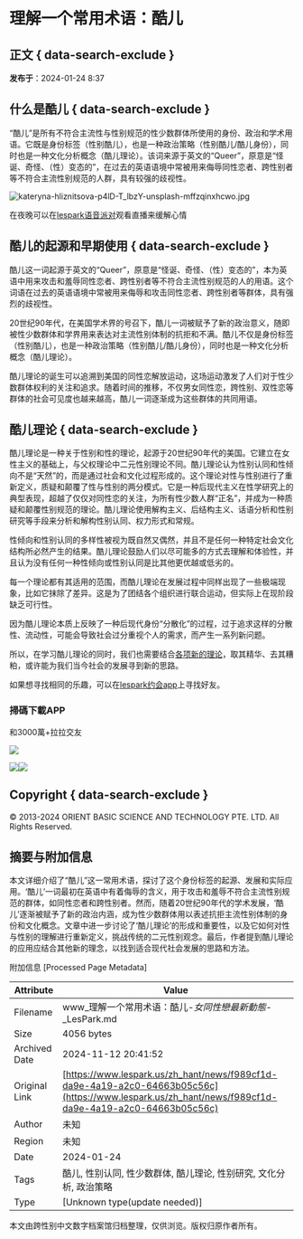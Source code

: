 # 理解一个常用术语：酷儿

## 正文 { data-search-exclude }


**发布于**：2024-01-24 8:37

## 什么是酷儿 { data-search-exclude }

“酷儿”是所有不符合主流性与性别规范的性少数群体所使用的身份、政治和学术用语。它既是身份标签（性别酷儿），也是一种政治策略（性别酷儿/酷儿身份），同时也是一种文化分析概念（酷儿理论）。该词来源于英文的“Queer”，原意是“怪诞、奇怪、（性）变态的”，在过去的英语语境中常被用来侮辱同性恋者、跨性别者等不符合主流性别规范的人群，具有较强的歧视性。

![kateryna-hliznitsova-p4lD-T_lbzY-unsplash-mffzqinxhcwo.jpg](https://img2.lespark.cn/seo/2024/1/kateryna-hliznitsova-p4lD-T_lbzY-unsplash-mffzqinxhcwo.jpg)

在夜晚可以在[lespark语音派对](https://www.lespark.us/zh/livechat)观看直播来缓解心情

## 酷儿的起源和早期使用 { data-search-exclude }

酷儿这一词起源于英文的“Queer”，原意是“怪诞、奇怪、（性）变态的”，本为英语中用来攻击和羞辱同性恋者、跨性别者等不符合主流性别规范的人的用语。这个词语在过去的英语语境中常被用来侮辱和攻击同性恋者、跨性别者等群体，具有强烈的歧视性。

20世纪90年代，在美国学术界的号召下，酷儿一词被赋予了新的政治意义，随即被性少数群体和学界用来表达对主流性别体制的抗拒和不满。酷儿不仅是身份标签（性别酷儿），也是一种政治策略（性别酷儿/酷儿身份），同时也是一种文化分析概念（酷儿理论）。

酷儿理论的诞生可以追溯到美国的同性恋解放运动，这场运动激发了人们对于性少数群体权利的关注和追求。随着时间的推移，不仅男女同性恋，跨性别、双性恋等群体的社会可见度也越来越高，酷儿一词逐渐成为这些群体的共同用语。

## 酷儿理论 { data-search-exclude }

酷儿理论是一种关于性别和性的理论，起源于20世纪90年代的美国。它建立在女性主义的基础上，与父权理论中二元性别理论不同。酷儿理论认为性别认同和性倾向不是“天然”的，而是通过社会和文化过程形成的。这个理论对性与性别进行了重新定义，质疑和颠覆了性与性别的两分模式。它是一种后现代主义在性学研究上的典型表现，超越了仅仅对同性恋的关注，为所有性少数人群“正名”，并成为一种质疑和颠覆性别规范的理论。酷儿理论使用解构主义、后结构主义、话语分析和性别研究等手段来分析和解构性别认同、权力形式和常规。

性倾向和性别认同的多样性被视为既自然又偶然，并且不是任何一种特定社会文化结构所必然产生的结果。酷儿理论鼓励人们以尽可能多的方式去理解和体验性，并且认为没有任何一种性倾向或性别认同是比其他更优越或低劣的。

每一个理论都有其适用的范围，而酷儿理论在发展过程中同样出现了一些极端现象，比如它抹除了差异。这是为了团结各个组织进行联合运动，但实际上在现阶段缺乏可行性。

因为酷儿理论本质上反映了一种后现代身份“分散化”的过程，过于追求这样的分散性、流动性，可能会导致社会过分重视个人的需求，而产生一系列新问题。

所以，在学习酷儿理论的同时，我们也需要结合[各项新的理论](https://www.lespark.us/zh/news/cd3c453e-97b3-48b0-a132-ba215bbc2fc4)，取其精华、去其糟粕，或许能为我们当今社会的发展寻到新的思路。

如果想寻找相同的乐趣，可以在[lespark约会app](https://www.lespark.us/dating)上寻找好友。

### 掃碼下載APP

和3000萬+拉拉交友

![](https://lespark-h5.oss-cn-beijing.aliyuncs.com/lpow/qr_code.png)

![](https://static.lespark.cn/lpow/ios_s.png)![](https://static.lespark.cn/lpow/goole_s.png)

## Copyright { data-search-exclude }

© 2013-2024 ORIENT BASIC SCIENCE AND TECHNOLOGY PTE. LTD. All Rights Reserved.

## 摘要与附加信息

<!-- tcd_abstract -->
本文详细介绍了“酷儿”这一常用术语，探讨了这个身份标签的起源、发展和实际应用。‘酷儿’一词最初在英语中有着侮辱的含义，用于攻击和羞辱不符合主流性别规范的群体，如同性恋者和跨性别者。然而，随着20世纪90年代的学术发展，‘酷儿’逐渐被赋予了新的政治内涵，成为性少数群体用以表述抗拒主流性别体制的身份和文化概念。文章中进一步讨论了‘酷儿理论’的形成和重要性，以及它如何对性与性别的理解进行重新定义，挑战传统的二元性别观念。最后，作者提到酷儿理论的应用应结合其他新的理念，以找到适合现代社会发展的思路和方法。
<!-- tcd_abstract_end -->

附加信息 [Processed Page Metadata]

| Attribute       | Value                                  |
|-----------------|----------------------------------------|
| Filename        | www_理解一个常用术语：酷儿-_女同性戀最新動態_-_LesPark.md                             |
| Size            | 4056 bytes                           |
| Archived Date   | 2024-11-12 20:41:52                             |
| Original Link   | [https://www.lespark.us/zh_hant/news/f989cf1d-da9e-4a19-a2c0-64663b05c56c](https://www.lespark.us/zh_hant/news/f989cf1d-da9e-4a19-a2c0-64663b05c56c)                       |
| Author          | 未知                               |
| Region          | 未知                               |
| Date            | 2024-01-24                                 |
| Tags            | 酷儿, 性别认同, 性少数群体, 酷儿理论, 性别研究, 文化分析, 政治策略                                 |
| Type            | [Unknown type(update needed)]                                 |
<!-- tcd_table_end -->

本文由跨性别中文数字档案馆归档整理，仅供浏览。版权归原作者所有。
